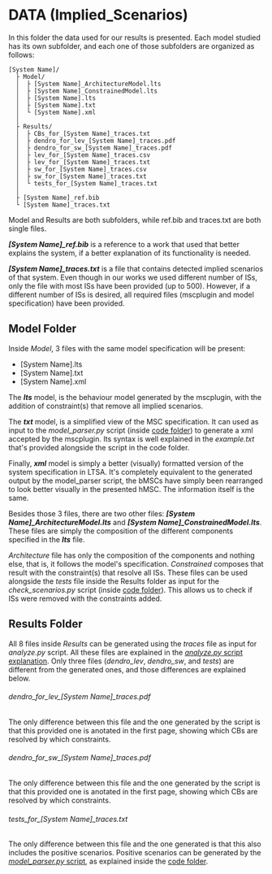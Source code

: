 # DATA (Implied_Scenarios)

In this folder the data used for our results is presented. Each model studied has its own subfolder, and each one of those subfolders are organized as follows:

```
[System Name]/
  ├ Model/
  │  ├ [System Name]_ArchitectureModel.lts
  │  ├ [System Name]_ConstrainedModel.lts
  │  ├ [System Name].lts
  │  ├ [System Name].txt
  │  └ [System Name].xml
  │
  ├ Results/
  │  ├ CBs_for_[System Name]_traces.txt
  │  ├ dendro_for_lev_[System Name]_traces.pdf
  │  ├ dendro_for_sw_[System Name]_traces.pdf
  │  ├ lev_for_[System Name]_traces.csv
  │  ├ lev_for_[System Name]_traces.txt
  │  ├ sw_for_[System Name]_traces.csv
  │  ├ sw_for_[System Name]_traces.txt
  │  └ tests_for_[System Name]_traces.txt
  │
  ├ [System Name]_ref.bib
  └ [System Name]_traces.txt
```

Model and Results are both subfolders, while ref.bib and traces.txt are both single files.

**_\[System Name\]\_ref.bib_** is a reference to a work that used that better explains the system, if a better explanation of its functionality is needed.

**_\[System Name\]\_traces.txt_** is a file that contains detected implied scenarios of that system. Even though in our works we used different number of ISs, only the file with most ISs have been provided (up to 500). However, if a different number of ISs is desired, all required files (mscplugin and model specification) have been provided.


## Model Folder

Inside _Model_, 3 files with the same model specification will be present:

  * \[System Name\].lts
  * \[System Name\].txt
  * \[System Name\].xml

The **_lts_** model, is the behaviour model generated by the mscplugin, with the addition of constraint(s) that remove all implied scenarios.

The **_txt_** model, is a simplified view of the MSC specification. It can used as input to the _model_parser.py_ script (inside [code folder](../code/)) to generate a xml accepted by the mscplugin. Its syntax is well explained in the _example.txt_ that's provided alongside the script in the code folder.

Finally, **_xml_** model is simply a better (visually) formatted version of the system specification in LTSA. It's completely equivalent to the generated output by the model_parser script, the bMSCs have simply been rearranged to look better visually in the presented hMSC. The information itself is the same.

Besides those 3 files, there are two other files: **_\[System Name\]\_ArchitectureModel.lts_** and **_\[System Name\]\_ConstrainedModel.lts_**. These files are simply the composition of the different components specified in the **_lts_** file.

_Architecture_ file has only the composition of the components and nothing else, that is, it follows the model's specification. _Constrained_ composes that result with the constraint(s) that resolve all ISs. These files can be used alongside the _tests_ file inside the Results folder as input for the _check_scenarios.py_ script (inside [code folder](../code/)). This allows us to check if ISs were removed with the constraints added.

## Results Folder

All 8 files inside _Results_ can be generated using the _traces_ file as input for _analyze.py_ script. All these files are explained in the [_analyze.py_ script explanation](../code#analyzepy). Only three files (_dendro\_lev_, _dendro\_sw_, and _tests_) are different from the generated ones, and those differences are explained below.

###### dendro\_for\_lev\_[System Name]\_traces.pdf
  The only difference between this file and the one generated by the script is that this provided one is anotated in the first page, showing which CBs are resolved by which constraints.

###### dendro\_for\_sw\_[System Name]\_traces.pdf
  The only difference between this file and the one generated by the script is that this provided one is anotated in the first page, showing which CBs are resolved by which constraints.

###### tests\_for\_[System Name]\_traces.txt
  The only difference between this file and the one generated is that this also includes the positive scenarios. Positive scenarios can be generated by the [_model\_parser.py_ script](../code#model_parserpy), as explained inside the [code folder](../code/).
